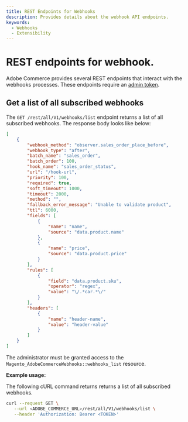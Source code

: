```yaml
---
title: REST Endpoints for Webhooks
description: Provides details about the webhook API endpoints.
keywords:
  - Webhooks
  - Extensibility
---
```


# REST endpoints for webhook.

Adobe Commerce provides several REST endpoints that interact with the webhooks processes. These endpoints require an [admin token](https://developer.adobe.com/commerce/webapi/rest/tutorials/prerequisite-tasks/).

## Get a list of all subscribed webhooks
The `GET /rest/all/V1/webhooks/list` endpoint returns a list of all subscribed webhooks. The response body looks like below:
```json
[
	{
		"webhook_method": "observer.sales_order_place_before",
		"webhook_type": "after",
		"batch_name": "sales_order",
		"batch_order": 100,
		"hook_name": "sales_order_status",
		"url": "/hook-url",
		"priority": 100,
		"required": true,
		"soft_timeout": 1000,
		"timeout": 2000,
		"method": "",
		"fallback_error_message": "Unable to validate product",
		"ttl": 6000,
		"fields": [
			{
				"name": "name",
				"source": "data.product.name"
			},
			{
				"name": "price",
				"source": "data.product.price"
			}
		],
		"rules": [
			{
				"field": "data.product.sku",
				"operator": "regex",
				"value": "\/.*car.*\/"
			}
		],
		"headers": [
			{
				"name": "header-name",
				"value": "header-value"
			}
		]
	}
]
```

The administrator must be granted access to the `Magento_AdobeCommerceWebhooks::webhooks_list` resource.

**Example usage:**

The following cURL command returns returns a list of all subscribed webhooks.
```bash
curl --request GET \
   --url <ADOBE_COMMERCE_URL>/rest/all/V1/webhooks/list \
   --header 'Authorization: Bearer <TOKEN>'
```